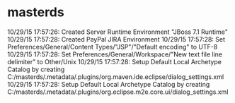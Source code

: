 # masterds


10/29/15 17:57:26: Created Server Runtime Environment "JBoss 7.1 Runtime"
10/29/15 17:57:28: Created PayPal JIRA Environment
10/29/15 17:57:28: Set Preferences/General/Content Types/"JSP"/"Default encoding" to UTF-8
10/29/15 17:57:28: Set Preferences/General/Workspace/"New text file line delimiter" to Other/Unix
10/29/15 17:57:28: Setup Default Local Archetype Catalog by creating C:/masterds/.metadata/.plugins/org.maven.ide.eclipse/dialog_settings.xml
10/29/15 17:57:28: Setup Default Local Archetype Catalog by creating C:/masterds/.metadata/.plugins/org.eclipse.m2e.core.ui/dialog_settings.xml
